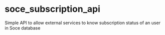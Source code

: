 # soce_subscription_api
Simple API to allow external services to know subscription status of an user in Soce database
